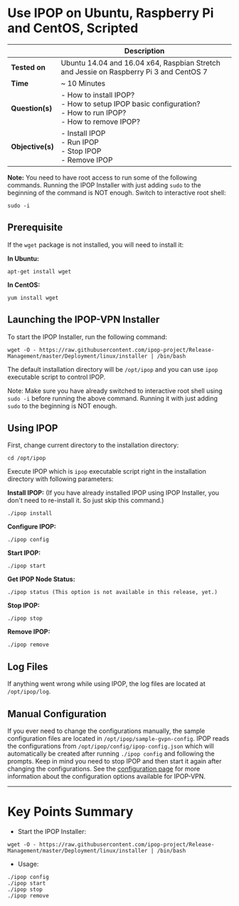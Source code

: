 # Use IPOP on Ubuntu, Raspberry Pi and CentOS, Scripted

| | Description |
|---|---|
| **Tested on** | Ubuntu 14.04 and 16.04 x64, Raspbian Stretch and Jessie on Raspberry Pi 3 and CentOS 7 |
| **Time** | ~ 10 Minutes |
| **Question(s)** | - How to install IPOP?<br /> - How to setup IPOP basic configuration?<br /> - How to run IPOP?<br /> - How to remove IPOP? |
| **Objective(s)**| - Install IPOP<br /> - Run IPOP<br /> - Stop IPOP<br /> - Remove IPOP |

**Note:** You need to have root access to run some of the following commands. Running the IPOP Installer with just adding `sudo` to the beginning of the command is NOT enough. Switch to interactive root shell: 

```shell
sudo -i
```

## Prerequisite

If the `wget` package is not installed, you will need to install it:

**In Ubuntu:**

```shell
apt-get install wget
```
 
**In CentOS:**

```shell
yum install wget
```

## Launching the IPOP-VPN Installer

To start the IPOP Installer, run the following command:

```shell
wget -O - https://raw.githubusercontent.com/ipop-project/Release-Management/master/Deployment/linux/installer | /bin/bash
```

The default installation directory will be `/opt/ipop` and you can use `ipop` executable script to control IPOP.

Note: Make sure you have already switched to interactive root shell using `sudo -i` before running the above command. Running it with just adding `sudo` to the beginning is NOT enough.

## Using IPOP

First, change current directory to the installation directory:

```shell
cd /opt/ipop
```

Execute IPOP which is `ipop` executable script right in the installation directory with following parameters:

**Install IPOP:** (If you have already installed IPOP using IPOP Installer, you don't need to re-install it. So just skip this command.)

```shell
./ipop install
```

**Configure IPOP:**

```shell
./ipop config
```

**Start IPOP:**

```shell
./ipop start
```

**Get IPOP Node Status:**

```shell
./ipop status (This option is not available in this release, yet.)
```

**Stop IPOP:**

```shell
./ipop stop
```

**Remove IPOP:**

```shell
./ipop remove
```

## Log Files

If anything went wrong while using IPOP, the log files are located at `/opt/ipop/log`.

## Manual Configuration

If you ever need to change the configurations manually, the sample configuration files are located in `/opt/ipop/sample-gvpn-config`. IPOP reads the configurations from `/opt/ipop/config/ipop-config.json` which will automatically be created after running `./ipop config` and following the prompts. Keep in mind you need to stop IPOP and then start it again after changing the configurations.
See the [configuration page](Configuration) for more information about the configuration options available for IPOP-VPN.

---

# Key Points Summary

- Start the IPOP Installer:

```shell
wget -O - https://raw.githubusercontent.com/ipop-project/Release-Management/master/Deployment/linux/installer | /bin/bash
```
- Usage:

```shell
./ipop config
./ipop start
./ipop stop
./ipop remove
```